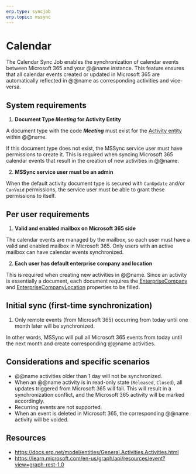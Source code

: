 ```yaml
---
erp.type: syncjob
erp.topic: mssync
---
```


# Calendar

The Calendar Sync Job enables the synchronization of calendar events between Microsoft 365 and your @@name instance. This feature ensures that all calendar events created or updated in Microsoft 365 are automatically reflected in @@name as corresponding activities and vice-versa.

## System requirements

1. **Document Type _Meeting_ for Activity Entity**
   
A document type with the code **_Meeting_** must exist for the [Activity entity](https://docs.erp.net/model/entities/General.Activities.Activities.html) within @@name.
   
If this document type does not exist, the MSSync service user must have permissions to create it. This is required when syncing Microsoft 365 calendar events that result in the creation of new activities in @@name.
   
2. **MSSync service user must be an admin**

When the default activity document type is secured with `CanUpdate` and/or `CanVoid` permissions, the service user must be able to grant these permissions to itself.

## Per user requirements

1. **Valid and enabled mailbox on Microsoft 365 side**
   
The calendar events are managed by the mailbox, so each user must have a valid and enabled mailbox in Microsoft 365. Only users with an active mailbox can have calendar events synchronized.


2. **Each user has default enterprise company and location**

This is required when creating new activities in @@name. Since an activity is essentially a document, each document requires the [EnterpriseCompany](https://docs.erp.net/model/entities/General.Activities.Activities.html#enterprisecompany) and [EnterpriseCompanyLocation](https://docs.erp.net/model/entities/General.Activities.Activities.html#enterprisecompanylocation) properties to be filled.

## Initial sync (first-time synchronization)

1. Only remote events (from Microsoft 365) occurring from today until one month later will be synchronized.

In other words, MSSync will pull all Microsoft 365 events from today until the next month and create corresponding @@name activities.

## Considerations and specific scenarios

- @@name activities older than 1 day will not be synchronized.
- When an @@name activity is in read-only state (`Released`, `Closed`), all updates triggered from Microsoft 365 will fail. This will result in a synchronization conflict, and the Microsoft 365 activity will be marked accordingly.
- Recurring events are not supported.
- When an event is deleted in Microsoft 365, the corresponding @@name activity will be voided.

## Resources

- https://docs.erp.net/model/entities/General.Activities.Activities.html
- https://learn.microsoft.com/en-us/graph/api/resources/event?view=graph-rest-1.0